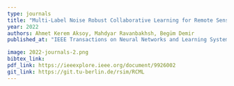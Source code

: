 ```yaml
---
type: journals
title: "Multi-Label Noise Robust Collaborative Learning for Remote Sensing Image Classification"
year: 2022
authors: Ahmet Kerem Aksoy, Mahdyar Ravanbakhsh, Begüm Demir
published_at: "IEEE Transactions on Neural Networks and Learning Systems, doi:10.1109/TNNLS.2022.3209992, 2022"

image: 2022-journals-2.png
bibtex_link:
pdf_link: https://ieeexplore.ieee.org/document/9926002
git_link: https://git.tu-berlin.de/rsim/RCML
---
```


